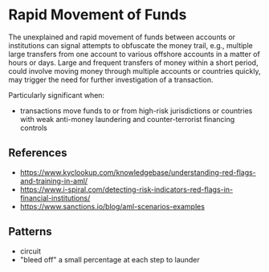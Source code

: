 # Rapid Movement of Funds

The unexplained and rapid movement of funds between accounts or institutions can signal attempts to obfuscate the money trail, e.g., multiple large transfers from one account to various offshore accounts in a matter of hours or days. Large and frequent transfers of money within a short period, could involve moving money through multiple accounts or countries quickly, may trigger the need for further investigation of a transaction.

Particularly significant when:

  - transactions move funds to or from high-risk jurisdictions or countries with weak anti-money laundering and counter-terrorist financing controls


## References

  * <https://www.kyclookup.com/knowledgebase/understanding-red-flags-and-training-in-aml/>
  * <https://www.i-spiral.com/detecting-risk-indicators-red-flags-in-financial-institutions/>
  * <https://www.sanctions.io/blog/aml-scenarios-examples>

## Patterns

  - circuit
  - "bleed off" a small percentage at each step to launder


